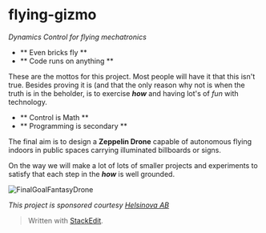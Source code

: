 # flying-gizmo

*Dynamics Control for flying mechatronics*

* ** Even bricks fly **
* ** Code runs on anything **

These are the mottos for this project. Most people will have it that this isn't true. 
Besides proving it is (and that the only reason why not is when the truth is in the
beholder, is to exercise ***how*** and having lot's of _fun_ with technology. 

* ** Control is Math **
* ** Programming is secondary **

The final aim is to design a **Zeppelin Drone** capable of autonomous flying indoors in public spaces carrying illuminated billboards or signs.

On the way we will make a lot of lots of smaller projects and experiments to satisfy that each step in the ***how*** is well grounded.

![FinalGoalFantasyDrone](http://howtoexitthematrix.com/wp-content/uploads/2015/10/mars.jpg)


*This project is sponsored courtesy [Helsinova AB](http://howtoexitthematrix.com/wp-content/uploads/2015/10/mars.jpg)*

> Written with [StackEdit](https://stackedit.io/).
